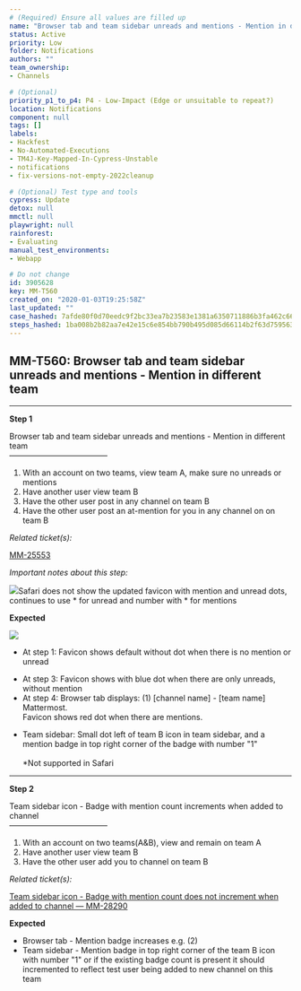```yaml
---
# (Required) Ensure all values are filled up
name: "Browser tab and team sidebar unreads and mentions - Mention in different team"
status: Active
priority: Low
folder: Notifications
authors: ""
team_ownership: 
- Channels

# (Optional)
priority_p1_to_p4: P4 - Low-Impact (Edge or unsuitable to repeat?)
location: Notifications
component: null
tags: []
labels: 
- Hackfest
- No-Automated-Executions
- TM4J-Key-Mapped-In-Cypress-Unstable
- notifications
- fix-versions-not-empty-2022cleanup

# (Optional) Test type and tools
cypress: Update
detox: null
mmctl: null
playwright: null
rainforest: 
- Evaluating
manual_test_environments: 
- Webapp

# Do not change
id: 3905628
key: MM-T560
created_on: "2020-01-03T19:25:58Z"
last_updated: ""
case_hashed: 7afde80f0d70eedc9f2bc33ea7b23583e1381a6350711886b3fa462c663d3470cacbfa338e6a8e8d5471cd88f816015e
steps_hashed: 1ba008b2b82aa7e42e15c6e854bb790b495d085d66114b2f63d759563c14e73c2d0c9a67c33ffd7ca0dd76395be0d8bf
---
```


<!-- (Auto-generated) Based on frontmatter's "key" and "name" -->

## MM-T560: Browser tab and team sidebar unreads and mentions - Mention in different team

---

**Step 1**

Browser tab and team sidebar unreads and mentions - Mention in different team\
–––––––––––––––––––––––––

1. With an account on two teams, view team A, make sure no unreads or mentions
2. Have another user view team B
3. Have the other user post in any channel on team B
4. Have the other user post an at-mention for you in any channel on on team B

_Related ticket(s):_

[MM-25553](https://mattermost.atlassian.net/browse/MM-25553)​​​​

_Important notes about this step:_

![](https://smartbear-tm4j-prod-us-west-2-attachment-rich-text.s3.us-west-2.amazonaws.com/embedded-f3277290f945470c4add5d21ef3dc7ca7b74388fc7152bfb6b99ae58c66a95a8-1603911790796-Screen+Shot+2020-10-28+at+3.02.54+PM.png)Safari does not show the updated favicon with mention and unread dots, continues to use \* for unread and number with \* for mentions

**Expected**

![](https://smartbear-tm4j-prod-us-west-2-attachment-rich-text.s3.us-west-2.amazonaws.com/embedded-f3277290f945470c4add5d21ef3dc7ca7b74388fc7152bfb6b99ae58c66a95a8-1603912703077-1603912703077.png)

- At step 1: Favicon shows default without dot when there is no mention or unread

<!---->

- At step 3: Favicon shows with blue dot when there are only unreads, without mention
- At step 4: Browser tab displays: (1) \[channel name] - \[team name] Mattermost.\
  Favicon shows red dot when there are mentions.

<!---->

- Team sidebar: Small dot left of team B icon in team sidebar, and a mention badge in top right corner of the badge with number "1"\
  \
  \*Not supported in Safari

---

**Step 2**

Team sidebar icon - Badge with mention count increments when added to channel\
–––––––––––––––––––––––––

1. With an account on two teams(A\&B), view and remain on team A
2. Have another user view team B
3. Have the other user add you to channel on team B

_Related ticket(s):_

[Team sidebar icon - Badge with mention count does not increment when added to channel — MM-28290](https://mattermost.atlassian.net/browse/MM-28290)

**Expected**

- Browser tab - Mention badge increases e.g. (2)
- Team sidebar - Mention badge in top right corner of the team B icon with number "1" or if the existing badge count is present it should incremented to reflect test user being added to new channel on this team
